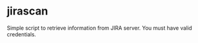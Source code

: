 # jirascan
Simple script to retrieve information from JIRA server. You must have valid credentials. 
